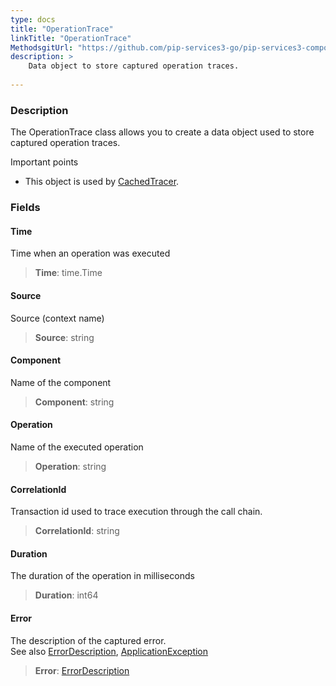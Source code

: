 ```yaml
---
type: docs
title: "OperationTrace"
linkTitle: "OperationTrace"
MethodsgitUrl: "https://github.com/pip-services3-go/pip-services3-components-go"
description: >
    Data object to store captured operation traces.
    
---
```


### Description

The OperationTrace class allows you to create a data object used to store captured operation traces.

Important points

- This object is used by [CachedTracer](../cached_tracer). 


### Fields

<span class="hide-title-link">

#### Time
Time when an operation was executed
> **Time**: time.Time

#### Source
Source (context name)
> **Source**: string 

#### Component
Name of the component
> **Component**: string

#### Operation
Name of the executed operation
> **Operation**: string

#### CorrelationId
Transaction id used to trace execution through the call chain. 
> **CorrelationId**: string

#### Duration
The duration of the operation in milliseconds
> **Duration**: int64

#### Error
The description of the captured error.  
See also [ErrorDescription](../../../commons/errors/error_description), [ApplicationException](../../../commons/errors/application_exception)
> **Error**: [ErrorDescription](../../../commons/errors/error_description)

</span>
